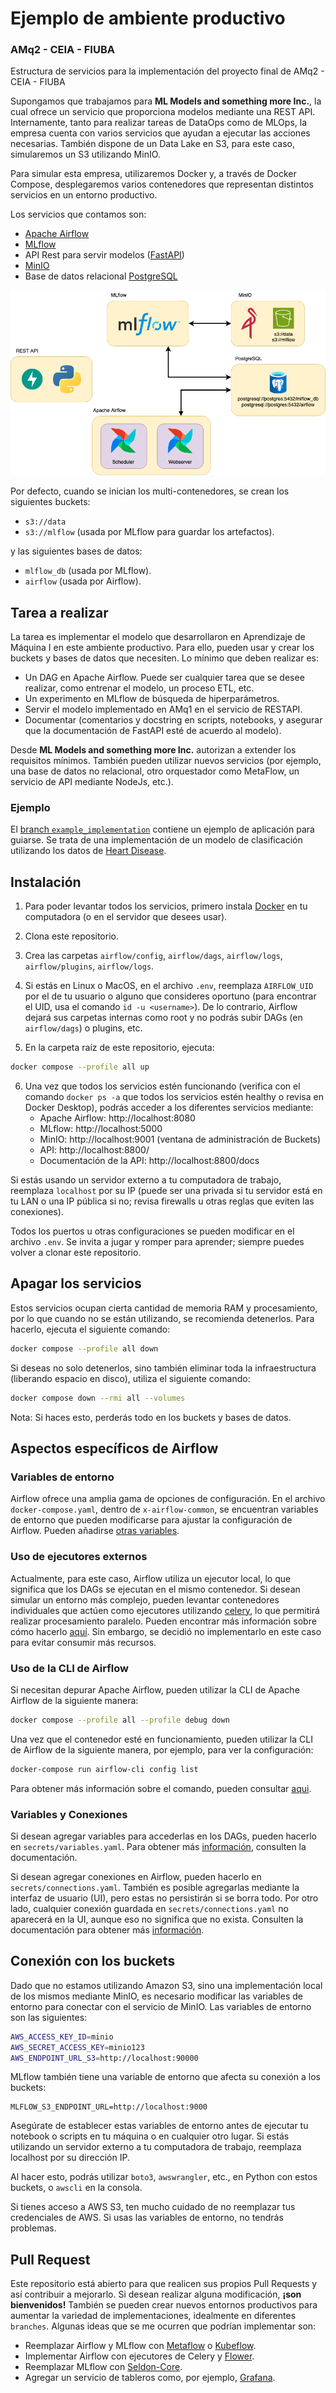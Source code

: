 # Ejemplo de ambiente productivo
### AMq2 - CEIA - FIUBA
Estructura de servicios para la implementación del proyecto final de AMq2 - CEIA - FIUBA

Supongamos que trabajamos para **ML Models and something more Inc.**, la cual ofrece un servicio 
que proporciona modelos mediante una REST API. Internamente, tanto para realizar tareas de 
DataOps como de MLOps, la empresa cuenta con varios servicios que ayudan a ejecutar las 
acciones necesarias. También dispone de un Data Lake en S3, para este caso, simularemos un 
S3 utilizando MinIO.

Para simular esta empresa, utilizaremos Docker y, a través de Docker Compose, desplegaremos 
varios contenedores que representan distintos servicios en un entorno productivo.

Los servicios que contamos son:
- [Apache Airflow](https://airflow.apache.org/)
- [MLflow](https://mlflow.org/)
- API Rest para servir modelos ([FastAPI](https://fastapi.tiangolo.com/))
- [MinIO](https://min.io/)
- Base de datos relacional [PostgreSQL](https://www.postgresql.org/)

![Diagrama de servicios](final_assign.png)

Por defecto, cuando se inician los multi-contenedores, se crean los siguientes buckets:

- `s3://data`
- `s3://mlflow` (usada por MLflow para guardar los artefactos).

y las siguientes bases de datos:

- `mlflow_db` (usada por MLflow).
- `airflow` (usada por Airflow).

## Tarea a realizar

La tarea es implementar el modelo que desarrollaron en Aprendizaje de Máquina I en este 
ambiente productivo. Para ello, pueden usar y crear los buckets y bases de datos que 
necesiten. Lo mínimo que deben realizar es:

- Un DAG en Apache Airflow. Puede ser cualquier tarea que se desee realizar, como 
entrenar el modelo, un proceso ETL, etc.
- Un experimento en MLflow de búsqueda de hiperparámetros.
- Servir el modelo implementado en AMq1 en el servicio de RESTAPI.
- Documentar (comentarios y docstring en scripts, notebooks, y asegurar que la 
documentación de FastAPI esté de acuerdo al modelo).

Desde **ML Models and something more Inc.** autorizan a extender los requisitos mínimos. 
También pueden utilizar nuevos servicios (por ejemplo, una base de datos no relacional, 
otro orquestador como MetaFlow, un servicio de API mediante NodeJs, etc.).

### Ejemplo 

El [branch `example_implementation`](https://github.com/facundolucianna/amq2-service-ml/tree/example_implementation) 
contiene un ejemplo de aplicación para guiarse. Se trata de una implementación de un modelo de 
clasificación utilizando los datos de 
[Heart Disease](https://archive.ics.uci.edu/dataset/45/heart+disease).

## Instalación

1. Para poder levantar todos los servicios, primero instala [Docker](https://docs.docker.com/engine/install/) en tu 
computadora (o en el servidor que desees usar).

2. Clona este repositorio.

3. Crea las carpetas `airflow/config`, `airflow/dags`, `airflow/logs`, `airflow/plugins`, 
`airflow/logs`.

4. Si estás en Linux o MacOS, en el archivo `.env`, reemplaza `AIRFLOW_UID` por el de tu 
usuario o alguno que consideres oportuno (para encontrar el UID, usa el comando 
`id -u <username>`). De lo contrario, Airflow dejará sus carpetas internas como root y no 
podrás subir DAGs (en `airflow/dags`) o plugins, etc.

5. En la carpeta raíz de este repositorio, ejecuta:

```bash
docker compose --profile all up
```

6. Una vez que todos los servicios estén funcionando (verifica con el comando `docker ps -a` 
que todos los servicios estén healthy o revisa en Docker Desktop), podrás acceder a los 
diferentes servicios mediante:
   - Apache Airflow: http://localhost:8080
   - MLflow: http://localhost:5000
   - MinIO: http://localhost:9001 (ventana de administración de Buckets)
   - API: http://localhost:8800/
   - Documentación de la API: http://localhost:8800/docs

Si estás usando un servidor externo a tu computadora de trabajo, reemplaza `localhost` por su IP 
(puede ser una privada si tu servidor está en tu LAN o una IP pública si no; revisa firewalls 
u otras reglas que eviten las conexiones).

Todos los puertos u otras configuraciones se pueden modificar en el archivo `.env`. Se invita 
a jugar y romper para aprender; siempre puedes volver a clonar este repositorio.

## Apagar los servicios

Estos servicios ocupan cierta cantidad de memoria RAM y procesamiento, por lo que cuando no 
se están utilizando, se recomienda detenerlos. Para hacerlo, ejecuta el siguiente comando:

```bash
docker compose --profile all down
```

Si deseas no solo detenerlos, sino también eliminar toda la infraestructura (liberando espacio en disco), 
utiliza el siguiente comando:

```bash
docker compose down --rmi all --volumes
```

Nota: Si haces esto, perderás todo en los buckets y bases de datos.

## Aspectos específicos de Airflow

### Variables de entorno
Airflow ofrece una amplia gama de opciones de configuración. En el archivo `docker-compose.yaml`, 
dentro de `x-airflow-common`, se encuentran variables de entorno que pueden modificarse para 
ajustar la configuración de Airflow. Pueden añadirse 
[otras variables](https://airflow.apache.org/docs/apache-airflow/stable/configurations-ref.html).

### Uso de ejecutores externos
Actualmente, para este caso, Airflow utiliza un ejecutor local, lo que significa que los DAGs 
se ejecutan en el mismo contenedor. Si desean simular un entorno más complejo, pueden levantar 
contenedores individuales que actúen como ejecutores utilizando 
[celery](https://airflow.apache.org/docs/apache-airflow/stable/core-concepts/executor/celery.html), lo que permitirá 
realizar procesamiento paralelo. Pueden encontrar más información sobre cómo hacerlo 
[aquí](https://xnuinside.medium.com/quick-tutorial-apache-airflow-with-3-celery-workers-in-docker-composer-9f2f3b445e4). 
Sin embargo, se decidió no implementarlo en este caso para evitar consumir más recursos.

### Uso de la CLI de Airflow

Si necesitan depurar Apache Airflow, pueden utilizar la CLI de Apache Airflow de la siguiente 
manera:

```bash
docker compose --profile all --profile debug down
```

Una vez que el contenedor esté en funcionamiento, pueden utilizar la CLI de Airflow de la siguiente manera, 
por ejemplo, para ver la configuración:

```bash
docker-compose run airflow-cli config list      
```

Para obtener más información sobre el comando, pueden consultar 
[aqui](https://airflow.apache.org/docs/apache-airflow/stable/cli-and-env-variables-ref.html).

### Variables y Conexiones

Si desean agregar variables para accederlas en los DAGs, pueden hacerlo en 
`secrets/variables.yaml`. Para obtener más 
[información](https://airflow.apache.org/docs/apache-airflow/stable/core-concepts/variables.html), 
consulten la documentación.

Si desean agregar conexiones en Airflow, pueden hacerlo en `secrets/connections.yaml`. 
También es posible agregarlas mediante la interfaz de usuario (UI), pero estas no 
persistirán si se borra todo. Por otro lado, cualquier conexión guardada en 
`secrets/connections.yaml` no aparecerá en la UI, aunque eso no significa que no exista. 
Consulten la documentación para obtener más 
[información](https://airflow.apache.org/docs/apache-airflow/stable/authoring-and-scheduling/connections.html).

## Conexión con los buckets

Dado que no estamos utilizando Amazon S3, sino una implementación local de los mismos 
mediante MinIO, es necesario modificar las variables de entorno para conectar con el servicio 
de MinIO. Las variables de entorno son las siguientes:

```bash
AWS_ACCESS_KEY_ID=minio   
AWS_SECRET_ACCESS_KEY=minio123 
AWS_ENDPOINT_URL_S3=http://localhost:90000
```

MLflow también tiene una variable de entorno que afecta su conexión a los buckets:

```
MLFLOW_S3_ENDPOINT_URL=http://localhost:9000
```
Asegúrate de establecer estas variables de entorno antes de ejecutar tu notebook o scripts en 
tu máquina o en cualquier otro lugar. Si estás utilizando un servidor externo a tu 
computadora de trabajo, reemplaza localhost por su dirección IP.

Al hacer esto, podrás utilizar `boto3`, `awswrangler`, etc., en Python con estos buckets, o `awscli` 
en la consola.

Si tienes acceso a AWS S3, ten mucho cuidado de no reemplazar tus credenciales de AWS. Si usas las variables 
de entorno, no tendrás problemas.


## Pull Request

Este repositorio está abierto para que realicen sus propios Pull Requests y así contribuir a 
mejorarlo. Si desean realizar alguna modificación, **¡son bienvenidos!** También se pueden crear 
nuevos entornos productivos para aumentar la variedad de implementaciones, idealmente en diferentes `branches`. 
Algunas ideas que se me ocurren que podrían implementar son:

- Reemplazar Airflow y MLflow con [Metaflow](https://metaflow.org/) o [Kubeflow](https://www.kubeflow.org).
- Implementar Airflow con ejecutores de Celery y [Flower](https://airflow.apache.org/docs/apache-airflow/stable/security/flower.html).
- Reemplazar MLflow con [Seldon-Core](https://github.com/SeldonIO/seldon-core).
- Agregar un servicio de tableros como, por ejemplo, [Grafana](https://grafana.com).
